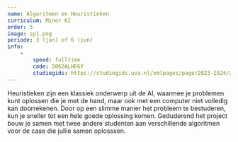 ```yaml
---
name: Algoritmen en Heuristieken
curriculum: Minor KI
order: 5
image: sp1.png
periode: 3 (jan) of 6 (jun)
info:
    -
        speed: fulltime
        code: 5062ALHE6Y
        studiegids: https://studiegids.uva.nl/xmlpages/page/2023-2024/zoek-vak/vak/110280
---
```


Heuristieken zijn een klassiek onderwerp uit de AI, waarmee je problemen kunt oplossen die je met de hand, maar ook met een computer niet volledig kan doorrekenen. Door op een slimme manier het probleem te bestuderen, kun je sneller tot een hele goede oplossing komen. Geduderend het project bouw je samen met twee andere studenten aan verschillende algoritmen voor de case die jullie samen oplosssen.

